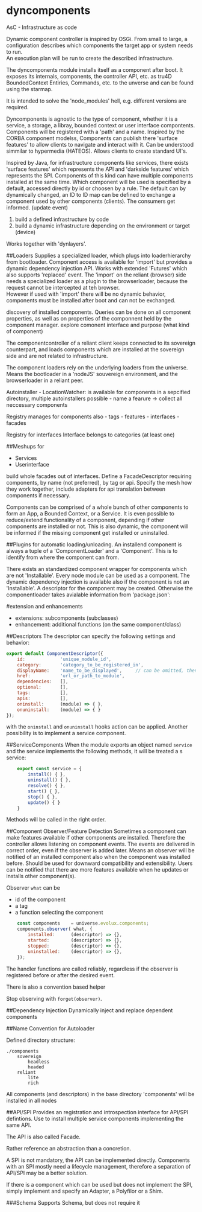 dyncomponents
=============

AsC - Infrastructure as code

Dynamic component controller is inspired by OSGi. 
From small to large, a configuration describes which
components the target app or system needs to run.  
An execution plan will be run to create the described infrastructure.

The dyncomponents module installs itself as a component after boot.
It exposes its internals, components, the controller API, etc. as 
tru4D BoundedContext Entiries, Commands, etc. to the unverse and can be found using the starmap.

It is intended to solve the 'node_modules' hell, e.g. different versions are required.

Dyncomponents is agnostic to the type of component, whether it is a service, a storage, a libray, bounded context 
or user interface compontents. Components will be registered with a 'path' and a name.
Inspired by the CORBA component modelss, Components can publish there 'surface features' to allow clients to 
navigate and interact with it. Can be understood simmilar to hypermedia (HATEOS). Allows clients to create standard UI's. 

Inspired by Java, for infrastructure components like services, there exists 'surface features' which represents the API 
and 'darkside features' which represents the SPI.
Components of this kind can have multiple components installed at the same time. Which component will be used is specified 
by a default, accessed directly by id or choosen by a rule.
The default can by dynamically changed, an ID to ID map can be defined to exchange a component used 
by other components (clients).
The consumers get informed. (update event)

1) build a defined infrastructure by code
2) build a dynamic infrastructure depending on the environment or target (device)

Works together with 'dynlayers'.


##Loaders
Supplies a specialized loader, which plugs into loaderhierarchy from bootloader.
Component access is available for 'import' but provides a dynamic dependency injection API. 
Works with extended 'Futures' which also supports 'replaced' event.
The 'import' on the reliant (browser) side needs a specialized loader as a plugin to the browserloader, because the 
request cannot be intercepted at teh browser.  
However if used with 'import' there will be no dynamic behavior, components must be installed after boot and can not be exchanged.


discovery of installed components. Queries can be done on all component properties, as well as on properties of 
the componnent held by the component manager. 
explore comonent interface and purpose (what kind of component)

The componentcontroller of a reliant client keeps connected to its sovereign counterpart, and loads components which 
are installed at the sovereign side and are not related to infrastructure.

The component loaders rely on the underlying loaders from the universe. Means the bootloader in a 'nodeJS' souvereign 
environment, and the browserloader in a reliant peer.

Autoinstaller 
    - LocationWatcher: is available for components in a sepcified directory, multiple autoinstallers possible
    - name a fearure -> collect all neccessary components 

Registry manages for components also
    - tags
    - features
    - interfaces
    - facades

Registry for interfaces
Interface belongs to categories (at least one)

##Meshups for 
- Services
- Userinterface

build whole facades out of interfaces. Define a FacadeDescriptor requiring components, by name (not preferred), by tag 
or api. Specify the mesh how they work together, include adapters for api translation between components if necessary.

Components can be comprised of a whole bunch of other components to form an App, a Bounded Context, or a Service. 
It is even possible to reduce/extend functionality of a component, depending if other components are installed or not. 
This is also dynamic, the component will be informed if the missing component get installed or uninstalled.

##Plugins for automatic loading/unloading.
An installend component is always a tuple of a 'ComponentLoader' and a 'Component'. This is to identify from where the 
component can from. 

There exists an standardized component wrapper for components which are not 'Installable'. Every node module can be used
as a component. The dynamic dependency injection is available also if the component is not an 'Installable'.
A descriptor for the component may be created. Otherwise the componentloader takes avialable information from 'package.json':

#extension and enhancements
- extensions: subcomponents (subclasses) 
- enhancement: additional functions (on the same component/class)

##Descriptors
The descriptor can specify the following settings and behavior:

```js
export default ComponentDescriptor({
    id:             'unique_module_id',
    category:       'category_to_be_registered_in',
    displayName:    'name_to_be_displayed',     // can be omitted, then the id will be used
    href:           'url_or_path_to_module',
    dependencies:   [],
    optional:       [],
    tags:           [],
    apis:           [],
    oninstall:      (module) => { },
    onuninstall:    (module) => { }
});
```

with the `oninstall` and `onuninstall` hooks action can be applied. Another possibility is to implement a 
service component. 

##ServiceComponents
When the module exports an object named `service` and the service implements the following methods, it will be treated a s service:

```js
    export const service = {
        install() { },
        uninstall() { },
        resolve() { },
        start() { },
        stop() { },
        update() { }
    }
```

Methods will be called in the right order.    

##Component Observer/Feature Detection
Sometimes a component can make features available if other components are installed. Therefore the controller
allows listening on component events. The events are delivered in correct order, even if the observer is added 
later. Means an observer will be notified of an installed component also when the component was installed before.
Should be used for downward compatibility and extensibility. Users can be notified that there are more features
available when he updates or installs other component(s).

Observer
`what` can be
- id of the component
- a tag 
- a function selecting the component 
```js
    const components    = universe.evolux.components;
    components.observer( what, { 
        installed:      (descriptor) => {},
        started:        (descriptor) => {},
        stopped:        (descriptor) => {},
        uninstalled:    (descriptor) => {},
    });
```
The handler functions are called reliably, regardless if the observer is registered before or after the desired event.

There is also a convention based helper 

Stop observing with `forget(observer)`.

##Dependency Injection
Dynamically inject and replace dependent components

##Name Convention for Autoloader

Defined directory structure:

    ./components
        sovereign
            headless
            headed
        reliant
            lite
            rich 

All components (and descriptors) in the base directory 'components' will be installed in all nodes


##API/SPI
Provides an registration and introspection interface for API/SPI defintions. Use to install multiple service 
components implementing the same API.

The API is also called Facade.

Rather reference an abstraction than a concretion.

A SPI is not mandatory, the API can be implemented directly. Components with an SPI mostly need a lifecycle management,
therefore a separation of API/SPI may be a better solution.  

If there is a component which can be used but does not implement the SPI, simply implement and specify an 
Adapter, a Polyfilor or a Shim.

###Schema
Supports Schema, but does not require it

